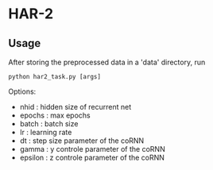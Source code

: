 # HAR-2 

## Usage
After storing the preprocessed data in a 'data' directory, run
```
python har2_task.py [args]
```

Options:
- nhid : hidden size of recurrent net
- epochs : max epochs
- batch : batch size
- lr : learning rate
- dt : step size parameter of the coRNN
- gamma : y controle parameter of the coRNN
- epsilon : z controle parameter of the coRNN

